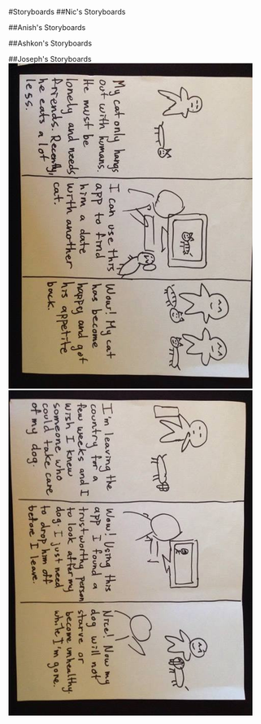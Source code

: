 #Storyboards
##Nic's Storyboards

##Anish's Storyboards

##Ashkon's Storyboards

##Joseph's Storyboards
![](/storyboardpics/jo1.jpg)
![](/storyboardpics/jo2.jpg)
